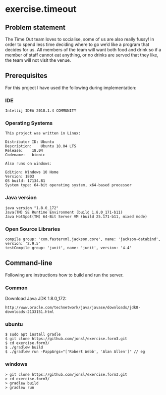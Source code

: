 # exercise.timeout
## Problem statement
The Time Out team loves to socialise, some of us are also really fussy! In order to spend less time deciding where to go we’d like a program that decides for us. All members of the team will want both food and drink so if a member of staff cannot eat anything, or no drinks are served that they like, the team will not visit the venue.
## Prerequisites
For this project I have used the following during implementation:
### IDE
```
Intellij IDEA 2018.1.4 COMMUNITY  
```
### Operating Systems
```
This project was written in Linux:

Distributor ID:	Ubuntu
Description:	Ubuntu 18.04 LTS
Release:	18.04
Codename:	bionic
```
```
Also runs on windows:

Edition: Windows 10 Home
Version: 1803
OS build: 17134.81
System type: 64-bit operating system, x64-based processor
```
### Java version
```
java version "1.8.0_172"
Java(TM) SE Runtime Environment (build 1.8.0_171-b11)
Java HotSpot(TM) 64-Bit Server VM (build 25.171-b11, mixed mode)
```
### Open Source Libraries
```
compile group: 'com.fasterxml.jackson.core', name: 'jackson-databind', version: '2.9.5'
testCompile group: 'junit', name: 'junit', version: '4.4'
```
## Command-line
Following are instructions how to build and run the server.
### Common
Download Java JDK 1.8.0_172: 
```
http://www.oracle.com/technetwork/java/javase/downloads/jdk8-downloads-2133151.html
```
### ubuntu
```
$ sudo apt install gradle
$ git clone https://github.com/jonsl/exercise.form3.git
$ cd exercise.form3/
$ ./gradlew build
$ ./gradlew run -PappArgs="['Robert Webb', 'Alan Allen']" // eg
```
### windows
```
> git clone https://github.com/jonsl/exercise.form3.git
> cd exercise.form3/
> gradlew build
> gradlew run
```
